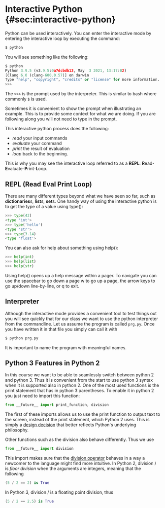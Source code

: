 # Interactive Python {#sec:interactive-python}

Python can be used interactively. You can enter the interactive mode by
entering the interactive loop by executing the command:

```bash
$ python
```

You will see something like the following:

```python
$ python
Python 3.9.5 (v3.9.5:0a7dcbdb13, May  3 2021, 13:17:02) 
[Clang 6.0 (clang-600.0.57)] on darwin
Type "help", "copyright", "credits" or "license" for more information.
>>>
```

The `>>>` is the prompt used by the interpreter. This is similar to bash
where commonly `$` is used.

Sometimes it is convenient to show the prompt when illustrating an
example. This is to provide some context for what we are doing. If you
are following along you will not need to type in the prompt.

This interactive python process does the following:

* *read* your input commands
* *evaluate* your command
* *print* the result of evaluation
* *loop* back to the beginning.

This is why you may see the interactive loop referred to as a **REPL**:
**R**ead-**E**valuate-**P**rint-**L**oop.

## REPL (Read Eval Print Loop)

There are many different types beyond what we have seen so far, such as
**dictionaries**s, **list**s, **set**s. One handy way of using the
interactive python is to get the type of a value using type():

```python
>>> type(42)
<type 'int'>
>>> type('hello')
<type 'str'>
>>> type(3.14)
<type 'float'>
```

You can also ask for help about something using help():

```python
>>> help(int)
>>> help(list)
>>> help(str)
```

Using help() opens up a help message within a pager. To navigate you can
use the spacebar to go down a page w to go up a page, the arrow keys to
go up/down line-by-line, or q to exit.

## Interpreter

Although the interactive mode provides a convenient tool to test
things out you will see quickly that for our class we want to use the
python interpreter from the commandline. Let us assume the program is
called `prg.py`. Once you have written it in that file you simply can call it with

```bash
$ python prg.py
```

It is important to name the program with meaningful names.

## Python 3 Features in Python 2

In this course we want to be able to seamlessly switch between python 2
and python 3. Thus it is convenient from the start to use python 3
syntax when it is supported also in python 2. One of the most used
functions is the print statement that has in python 3 parentheses. To
enable it in python 2 you just need to import this function:

```python
from __future__ import print_function, division
```

The first of these imports allows us to use the print function to output
text to the screen, instead of the print statement, which Python 2 uses.
This is simply a 
[design decision](https://www.python.org/dev/peps/pep-3105/)
that better reflects Python's underlying philosophy.

Other functions such as the division also behave differently. Thus we
use

```python
from __future__ import division
```

This import makes sure that the 
[division operator](https://www.python.org/dev/peps/pep-0238/)
behaves in a way a
newcomer to the language might find more intuitive. In Python 2,
division / is *floor division* when the arguments are integers, meaning
that the following

```python
(5 / 2 == 2) is True
```

In Python 3, division / is a floating point division, thus

```python
(5 / 2 == 2.5) is True
```
